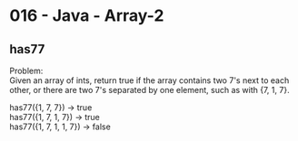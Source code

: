 016 - Java - Array-2
=====================

has77
--------

Problem:  
Given an array of ints, return true if the array contains two 7's next to each other, or there are two 7's separated by one element, such as with {7, 1, 7}. 
>
has77({1, 7, 7}) → true  
has77({1, 7, 1, 7}) → true  
has77({1, 7, 1, 1, 7}) → false  

